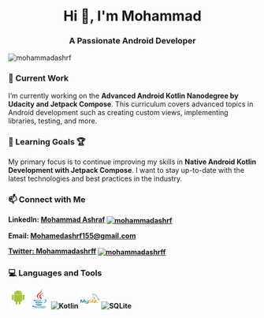 <h1 align="center">Hi 👋, I'm Mohammad</h1>
<h3 align="center">A Passionate Android Developer</h3>
<p align="left"> <img src="https://komarev.com/ghpvc/?username=mohammadashrf&label=Profile%20views&color=0e75b6&style=flat" alt="mohammadashrf" /> </p>

<h3>🔭 Current Work</h3>
<p>I’m currently working on the <strong>Advanced Android Kotlin Nanodegree by Udacity and Jetpack Compose</strong>. This curriculum covers advanced topics in Android development such as creating custom views, implementing libraries, testing, and more.</p>

<h3>🌱 Learning Goals 🏆</h3>
<p>My primary focus is to continue improving my skills in <strong>Native Android Kotlin Development with Jetpack Compose</strong>. I want to stay up-to-date with the latest technologies and best practices in the industry.</p>

<h3>📫 Connect with Me</h3>
<strong><p>LinkedIn: <a href="https://linkedin.com/in/mohammadashrf">Mohammad Ashraf</a> <a href="https://linkedin.com/in/mohammadashrf" target="blank"><img align="center" src="https://raw.githubusercontent.com/rahuldkjain/github-profile-readme-generator/master/src/images/icons/Social/linked-in-alt.svg" alt="mohammadashrf" height="27" width="600" /></a></p></strong>
<strong><p>Email: <strong><a href="mailto:mohamedashrf155@gmail.com">Mohamedashrf155@gmail.com</p></strong>
<strong><p>Twitter: <a href="https://twitter.com/mohammadashrff">Mohammadashrff</a> <a href="https://twitter.com/mohammadashrff" target="blank"><img align="center" src="https://raw.githubusercontent.com/rahuldkjain/github-profile-readme-generator/master/src/images/icons/Social/twitter.svg" alt="mohammadashrff" height="35" width="600" /></a></p></strong>

<h3>💻 Languages and Tools</h3>
<p>
  <img src="https://raw.githubusercontent.com/devicons/devicon/master/icons/android/android-original-wordmark.svg" alt="Android" width="40" height="40"/>
  <img src="https://raw.githubusercontent.com/devicons/devicon/master/icons/java/java-original.svg" alt="Java" width="40" height="40"/>
  <img src="https://www.vectorlogo.zone/logos/kotlinlang/kotlinlang-icon.svg" alt="Kotlin" width="40" height="40"/>
  <img src="https://raw.githubusercontent.com/devicons/devicon/master/icons/mysql/mysql-original-wordmark.svg" alt="MySQL" width="40" height="40"/>
  <img src="https://www.vectorlogo.zone/logos/sqlite/sqlite-icon.svg" alt="SQLite" width="40" height="40"/>
</p>

